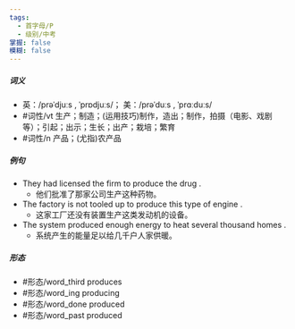 ```yaml
---
tags:
  - 首字母/P
  - 级别/中考
掌握: false
模糊: false
---
```

##### 词义
- 英：/prəˈdjuːs , ˈprɒdjuːs/； 美：/prəˈduːs , ˈprɑːduːs/
- #词性/vt  生产；制造；(运用技巧)制作，造出；制作，拍摄（电影、戏剧等）；引起；出示；生长；出产；栽培；繁育
- #词性/n  产品；(尤指)农产品
##### 例句
- They had licensed the firm to produce the drug .
	- 他们批准了那家公司生产这种药物。
- The factory is not tooled up to produce this type of engine .
	- 这家工厂还没有装置生产这类发动机的设备。
- The system produced enough energy to heat several thousand homes .
	- 系统产生的能量足以给几千户人家供暖。
##### 形态
- #形态/word_third produces
- #形态/word_ing producing
- #形态/word_done produced
- #形态/word_past produced

